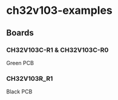# ch32v103-examples

## Boards

### CH32V103C-R1 & CH32V103C-R0

Green PCB

### CH32V103R_R1

Black PCB
